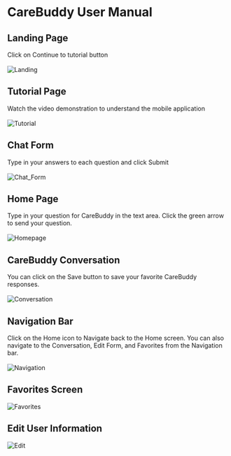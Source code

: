 # CareBuddy User Manual

## Landing Page

Click on Continue to tutorial button
<br/>
<br/>
![Landing](https://github.com/user-attachments/assets/592ea309-cad3-46e1-93e9-5b5b4a530226)

## Tutorial Page

Watch the video demonstration to understand the mobile application
<br/>
<br/>
![Tutorial](https://github.com/user-attachments/assets/cb944ee2-b3e4-4d68-adbc-c6cd35ed7211)

## Chat Form

Type in your answers to each question and click Submit
<br/>
<br/>
![Chat_Form](https://github.com/user-attachments/assets/39e993c5-ae16-49db-a63f-a184b9a05d2d)

## Home Page

Type in your question for CareBuddy in the text area. Click the green arrow to send your question.
<br/>
<br/>
![Homepage](https://github.com/user-attachments/assets/6a66ba8a-e768-4946-890d-bf265723ee82)

## CareBuddy Conversation

You can click on the Save button to save your favorite CareBuddy responses.
<br/>
<br/>
![Conversation](https://github.com/user-attachments/assets/41c88d3f-2c56-41a6-9c03-4a727785c65a)

## Navigation Bar

Click on the Home icon to Navigate back to the Home screen.
You can also navigate to the Conversation, Edit Form, and Favorites from the Navigation bar.
<br/>
<br/>
![Navigation](https://github.com/user-attachments/assets/5db41c2e-d797-42fe-bb3d-0cb20a49ee35)

## Favorites Screen

![Favorites](https://github.com/user-attachments/assets/f50cc19d-b173-4a35-969e-a54dbfacdcfa)

## Edit User Information

![Edit](https://github.com/user-attachments/assets/680b19e8-0f09-421e-888d-cc0216baeef2)
